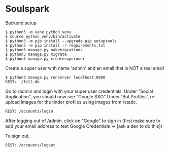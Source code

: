 # Soulspark


Backend setup
```
$ python3 -m venv python_venv
$ source python_venv/bin/activate
$ python3 -m pip install --upgrade pip setuptools
$ python3 -m pip install -r requirements.txt
$ python3 manage.py makemigrations
$ python3 manage.py migrate
$ python3 manage.py createsuperuser
```

Create a super user with name 'admin' and an email that is NOT a real email

```
$ python3 manage.py runserver localhost:8000
REST:  /fill-db
```

Go to /admin and login with your super user credentials. Under "Social Application", you should now see "Google SSO"
Under 'Bot Profiles', re-upload images for the tinder profiles using images from /static.

```
REST: /accounts/login
```
After logging out of /admin, 
click on "Google" to sign in (first make sure to add your email address to test Google Credentials -> [ask a dev to do this])

To sign out,
```
REST: /accounts/logout
```